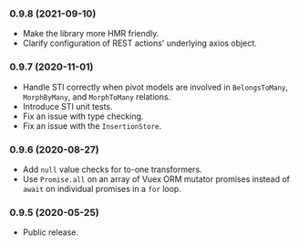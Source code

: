 ### 0.9.8 (2021-09-10)

- Make the library more HMR friendly.
- Clarify configuration of REST actions' underlying axios object.

### 0.9.7 (2020-11-01)

- Handle STI correctly when pivot models are involved in `BelongsToMany`, `MorphByMany`, and `MorphToMany` relations.
- Introduce STI unit tests.
- Fix an issue with type checking.
- Fix an issue with the `InsertionStore`.

### 0.9.6 (2020-08-27)

- Add `null` value checks for to-one transformers.
- Use `Promise.all` on an array of Vuex ORM mutator promises instead of `await` on individual promises in a `for` loop.

### 0.9.5 (2020-05-25)

- Public release.

